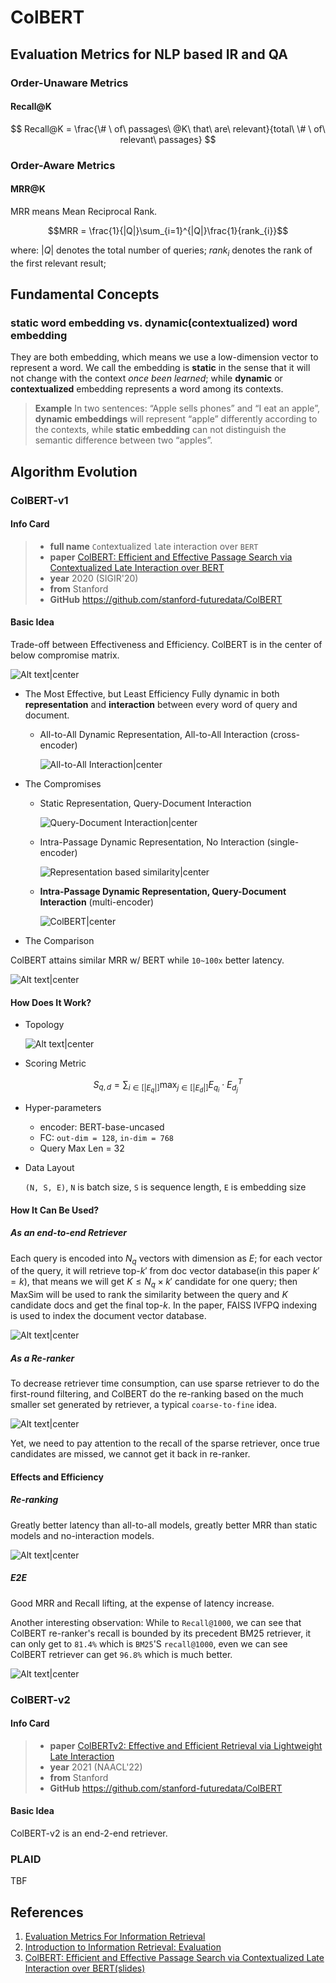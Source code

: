 # ColBERT

## Evaluation Metrics for NLP based IR and QA
### Order-Unaware Metrics
#### Recall@K

$$ Recall@K = \frac{\# \ of\ passages\ @K\ that\ are\ relevant}{total\ \# \ of\ relevant\ passages} $$

### Order-Aware Metrics

#### MRR@K

MRR means Mean Reciprocal Rank.

$$MRR = \frac{1}{|Q|}\sum_{i=1}^{|Q|}\frac{1}{rank_{i}}$$

where:
$|Q|$ denotes the total number of queries;
$rank_{i}$ denotes the rank of the first relevant result;

## Fundamental Concepts

### static word embedding vs. dynamic(contextualized) word embedding

They are both embedding, which means we use a low-dimension vector to represent a word. We call the embedding is **static** in the sense that it will not change with the context *once been learned*; while **dynamic** or **contextualized** embedding represents a word among its contexts.

> **Example**
> In two sentences: “Apple sells phones” and “I eat an apple”, **dynamic embeddings** will represent “apple” differently according to the contexts, while **static embedding** can not distinguish the semantic difference between two “apples”. 

## Algorithm Evolution

### ColBERT-v1

#### Info Card
> - **full name**
>  `Co`ntextualized `l`ate interaction over `BERT`
> - **paper**
> [ColBERT: Efficient and Effective Passage Search via Contextualized Late Interaction over BERT](https://arxiv.org/pdf/2004.12832.pdf)
> - **year**
> 2020 (SIGIR'20)
> - **from**
> Stanford
> - **GitHub**
> https://github.com/stanford-futuredata/ColBERT

#### Basic Idea
Trade-off between Effectiveness and Efficiency. ColBERT is in the center of below compromise matrix.

![Alt text|center](assets/colbert/image-0.png)

- The Most Effective, but Least Efficiency
Fully dynamic in both **representation** and **interaction** between every word of query and document.
	- All-to-All Dynamic Representation, All-to-All Interaction (cross-encoder)

        ![All-to-All Interaction|center](assets/colbert/image-1.png)
- The Compromises
	- Static Representation, Query-Document Interaction

    	![Query-Document Interaction|center](assets/colbert/image-2.png)
	- Intra-Passage Dynamic Representation, No Interaction (single-encoder)

    	![Representation based similarity|center](assets/colbert/image-3.png)
	- **Intra-Passage Dynamic Representation, Query-Document Interaction** (multi-encoder)

    	![ColBERT|center](assets/colbert/image-4.png)
- The Comparison

ColBERT attains similar MRR w/ BERT while `10~100x` better latency.

![Alt text|center](assets/colbert/image-5.png)

#### How Does It Work?

- Topology

    ![Alt text|center](assets/colbert/image-6.png)

- Scoring Metric

$$S_{q,d} = \sum_{i \in[|E_q|]}\max_{j \in [|E_d|]} E_{q_i} \cdot E^T_{d_j}$$

- Hyper-parameters
	- encoder: BERT-base-uncased
	- FC: `out-dim = 128`, `in-dim = 768`
	- Query Max Len = 32

- Data Layout

    `(N, S, E)`, `N` is batch size, `S` is sequence length, `E` is embedding size

#### How It Can Be Used?

##### As an end-to-end Retriever

Each query is encoded into $N_q$ vectors with dimension as $E$; for each vector of the query, it will retrieve top-$k'$  from doc vector database(in this paper $k'= k$), that means we will get $K \le N_q \times k'$ candidate for one query; then MaxSim will be used to rank the similarity between the query and $K$ candidate docs and get the final top-$k$. In the paper, FAISS IVFPQ indexing is used to index the document vector database.

![Alt text|center](assets/colbert/image-7.png)

##### As a Re-ranker

To decrease retriever time consumption, can use sparse retriever to do the first-round filtering, and ColBERT do the re-ranking based on the much smaller set generated by retriever, a typical `coarse-to-fine` idea.

![Alt text|center](assets/colbert/image-8.png)

Yet, we need to pay attention to the recall of the sparse retriever, once true candidates are missed, we cannot get it back in re-ranker.

#### Effects and Efficiency

##### Re-ranking

Greatly better latency than all-to-all models, greatly better MRR than static models and no-interaction models.

![Alt text|center](assets/colbert/image-9.png)

##### E2E

Good MRR and Recall lifting, at the expense of latency increase.

Another interesting observation: While to `Recall@1000`, we can see that ColBERT re-ranker's recall is bounded by its precedent BM25 retriever, it can only get to `81.4%` which is `BM25`'S `recall@1000`, even we can see ColBERT retriever can get `96.8%` which is much better.

![Alt text|center](./1657159145799.png)

### ColBERT-v2
#### Info Card
> - **paper**
> [ColBERTv2: Effective and Efficient Retrieval via Lightweight Late Interaction](https://arxiv.org/pdf/2112.01488.pdf)
> - **year**
> 2021 (NAACL'22)
> - **from**
> Stanford
> - **GitHub**
> https://github.com/stanford-futuredata/ColBERT

#### Basic Idea
ColBERT-v2 is an end-2-end retriever.

### PLAID
TBF
## References
1. [Evaluation Metrics For Information Retrieval](https://amitness.com/2020/08/information-retrieval-evaluation/)
2. [Introduction to Information Retrieval: Evaluation](https://web.stanford.edu/class/cs276/handouts/EvaluationNew-handout-1-per.pdf)
3. [ColBERT: Efficient and Effective Passage Search via Contextualized Late Interaction over BERT(slides)](https://nlp.csie.ntust.edu.tw/files/meeting/colbert.pdf)